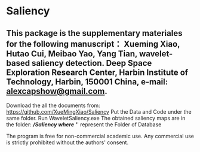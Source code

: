 # Saliency
This package is the supplementary materiales for the following manuscript： Xueming Xiao, Hutao Cui, Meibao Yao, Yang Tian, wavelet-based saliency detection. Deep Space Exploration Research Center, Harbin Institute of Technology, Harbin, 150001 China, e-mail: alexcapshow@gmail.com.
---------------------------------------------------------------------
Download the all the documents from: https://github.com/XueMingXiao/Saliency
Put the Data and Code under the same folder. Run WaveletSaliency.exe
The obtained saliency maps are in the folder: ***/Saliency where '***' represent the Folder of Database

The program is free for non-commercial academic use. Any commercial use is strictly prohibited without the authors' consent.


